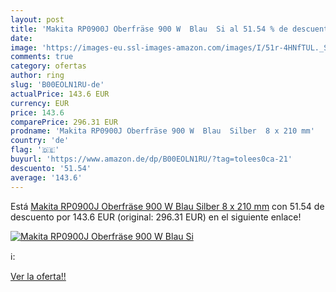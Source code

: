 ```yaml
---
layout: post
title: 'Makita RP0900J Oberfräse 900 W  Blau  Si al 51.54 % de descuento'
date: 
image: 'https://images-eu.ssl-images-amazon.com/images/I/51r-4HNfTUL._SL200_.jpg'
comments: true
category: ofertas
author: ring
slug: 'B00EOLN1RU-de'
actualPrice: 143.6 EUR
currency: EUR
price: 143.6
comparePrice: 296.31 EUR
prodname: 'Makita RP0900J Oberfräse 900 W  Blau  Silber  8 x 210 mm'
country: 'de'
flag: '🇩🇪'
buyurl: 'https://www.amazon.de/dp/B00EOLN1RU/?tag=tolees0ca-21'
descuento: '51.54'
average: '143.6'
---
```


Está [Makita RP0900J Oberfräse 900 W  Blau  Silber  8 x 210 mm](https://www.amazon.de/dp/B00EOLN1RU/?tag=tolees0ca-21) con 51.54 de descuento por 143.6 EUR (original: 296.31 EUR) en el siguiente enlace!

[![Makita RP0900J Oberfräse 900 W  Blau  Si](https://images-eu.ssl-images-amazon.com/images/I/51r-4HNfTUL._SL200_.jpg)](https://www.amazon.de/dp/B00EOLN1RU/?tag=tolees0ca-21)

ℹ️:


[Ver la oferta!!](https://www.amazon.de/dp/B00EOLN1RU/?tag=tolees0ca-21)
